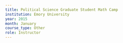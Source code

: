 ```yaml
---
title: Political Science Graduate Student Math Camp
institution: Emory University
year: 2015
month: January
course_type: Other
role: Instructor
---
```

